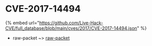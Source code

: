 # CVE-2017-14494
{% embed url="https://github.com/Live-Hack-CVE/full_database/blob/main/cves/2017/CVE-2017-14494.json" %}

* raw-packet ~> [raw-packet](https://www.alice-snow.ru/2017/database/cve-2017-14494/raw-packet-raw-packet)
